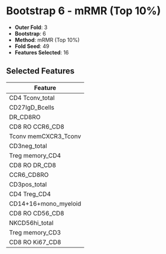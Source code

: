 # Bootstrap 6 - mRMR (Top 10%)

- **Outer Fold**: 3
- **Bootstrap**: 6
- **Method**: mRMR (Top 10%)
- **Fold Seed**: 49
- **Features Selected**: 16

## Selected Features

| Feature |
|---------|
| CD4 Tconv_total |
| CD27IgD_Bcells |
| DR_CD8RO |
| CD8 RO CCR6_CD8 |
| Tconv memCXCR3_Tconv |
| CD3neg_total |
| Treg memory_CD4 |
| CD8 RO DR_CD8 |
| CCR6_CD8RO |
| CD3pos_total |
| CD4 Treg_CD4 |
| CD14+16+mono_myeloid |
| CD8 RO CD56_CD8 |
| NKCD56hi_total |
| Treg memory_CD3 |
| CD8 RO Ki67_CD8 |

